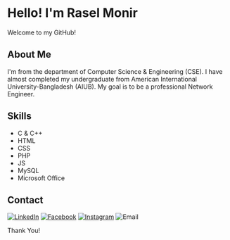 # Hello! I'm Rasel Monir
Welcome to my GitHub!
## About Me
I'm from the department of Computer Science & Engineering (CSE). I have almost completed my undergraduate from American International University-Bangladesh (AIUB). My goal is to be a professional Network Engineer.
## Skills
- C & C++
- HTML
- CSS
- PHP
- JS
- MySQL
- Microsoft Office
## Contact
[![LinkedIn](https://img.shields.io/badge/LinkedIn-raselmonir58-orange)](https://www.linkedin.com/in/raselmonir58/)
[![Facebook](https://img.shields.io/badge/Facebook-raselmonir58r-red)](https://www.facebook.com/raselmonir58r)
[![Instagram](https://img.shields.io/badge/Instagram-_rasel_monir_-red)](https://www.instagram.com/_rasel_monir_/)
![Email](https://img.shields.io/badge/Email-raselmonir58@gmail.com-red)

Thank You!
